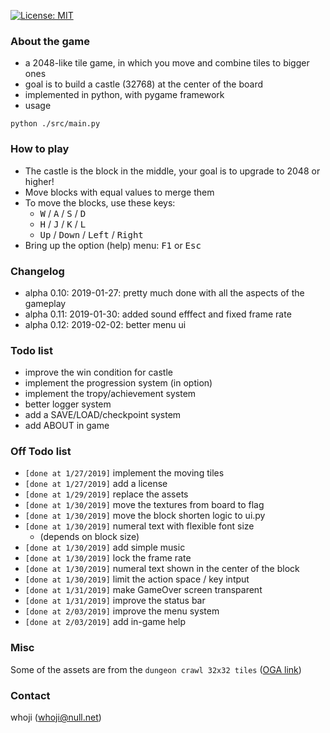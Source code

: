 [![License: MIT](https://img.shields.io/badge/License-MIT-yellow.svg)](https://opensource.org/licenses/MIT)

### About the game

* a 2048-like tile game, in which you move and combine tiles to bigger ones
* goal is to build a castle (32768) at the center of the board
* implemented in python, with pygame framework
* usage
```
python ./src/main.py
```
### How to play
* The castle is the block in the middle, your goal is to upgrade to 2048 or higher!
* Move blocks with equal values to merge them
* To move the blocks, use these keys: 
  * <kbd>W</kbd> / <kbd>A</kbd> / <kbd>S</kbd> / <kbd>D</kbd>
  * <kbd>H</kbd> / <kbd>J</kbd> / <kbd>K</kbd> / <kbd>L</kbd>
  * <kbd>Up</kbd> / <kbd>Down</kbd> / <kbd>Left</kbd> / <kbd>Right</kbd>
* Bring up the option (help) menu: <kbd>F1</kbd> or <kbd>Esc</kbd>

### Changelog
* alpha 0.10: 2019-01-27: pretty much done with all the aspects of the gameplay
* alpha 0.11: 2019-01-30: added sound efffect and fixed frame rate
* alpha 0.12: 2019-02-02: better menu ui

### Todo list
* improve the win condition for castle
* implement the progression system (in option)
* implement the tropy/achievement system
* better logger system
* add a SAVE/LOAD/checkpoint system
* add ABOUT in game


### Off Todo list
* `[done at 1/27/2019]` implement the moving tiles                    
* `[done at 1/27/2019]` add a license                                 
* `[done at 1/29/2019]` replace the assets                            
* `[done at 1/30/2019]` move the textures from board to flag         
* `[done at 1/30/2019]` move the block shorten logic to ui.py        
* `[done at 1/30/2019]` numeral text with flexible font size         
  * (depends on block size)
* `[done at 1/30/2019]` add simple music                             
* `[done at 1/30/2019]` lock the frame rate                          
* `[done at 1/30/2019]` numeral text shown in the center of the block
* `[done at 1/30/2019]` limit the action space / key intput
* `[done at 1/31/2019]` make GameOver screen transparent
* `[done at 1/31/2019]` improve the status bar
* `[done at 2/03/2019]` improve the menu system
* `[done at 2/03/2019]` add in-game help


### Misc
Some of the assets are from the `dungeon crawl 32x32 tiles` ([OGA link](http://opengameart.org/content/dungeon-crawl-32x32-tiles))


### Contact
whoji (whoji@null.net)

